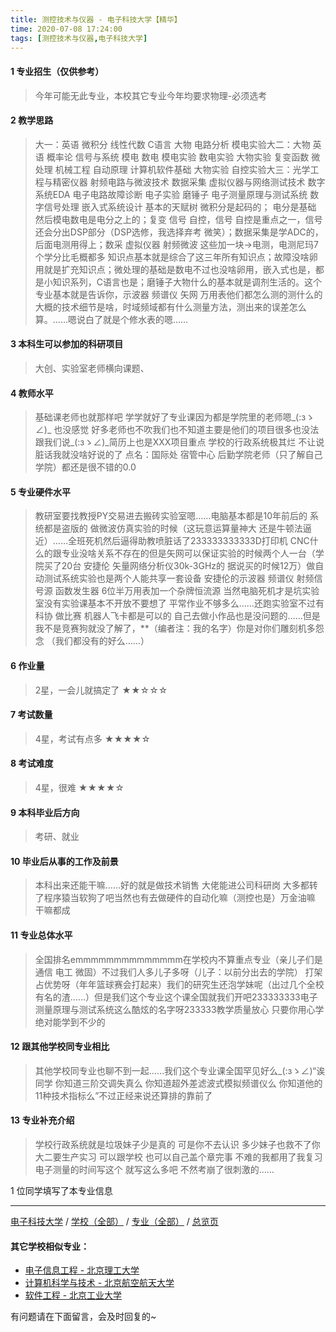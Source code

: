 ```yaml
---
title: 测控技术与仪器 - 电子科技大学【精华】
time: 2020-07-08 17:24:00
tags: [测控技术与仪器,电子科技大学]
---
```

#### 1 专业招生（仅供参考）  
> 今年可能无此专业，本校其它专业今年均要求物理-必须选考


#### 2 教学思路
> 大一：英语 微积分 线性代数 C语言 大物 电路分析 模电实验大二：大物 英语 概率论 信号与系统 模电 数电 模电实验 数电实验 大物实验 复变函数 微处理 机械工程 自动原理 计算机软件基础 大物实验 自控实验大三：光学工程与精密仪器 射频电路与微波技术 数据采集 虚拟仪器与网络测试技术 数字系统EDA 电子电路故障诊断 电子实验 磨锤子 电子测量原理与测试系统 数字信号处理 嵌入式系统设计 基本的天赋树 微积分是起码的； 电分是基础 然后模电数电是电分之上的；复变 信号 自控，信号 自控是重点之一，信号还会分出DSP部分（DSP选修，我选择弃考 微笑）；数据采集是学ADC的，后面电测用得上；数采 虚拟仪器 射频微波 这些加一块->电测，电测尼玛7个学分比毛概都多 知识点基本就是综合了这三年所有知识点；故障没啥卵用就是扩充知识点；微处理的基础是数电不过也没啥卵用，嵌入式也是，都是小知识系列，C语言也是；磨锤子大物什么的基本就是调剂生活的。这个专业基本就是告诉你，示波器 频谱仪 矢网 万用表他们都怎么测的测什么的 大概的技术细节是啥，时域频域都有什么测量方法，测出来的误差怎么算。……嗯说白了就是个修水表的嗯……


#### 3 本科生可以参加的科研项目
>  大创、实验室老师横向课题、


#### 4 教师水平
> 基础课老师也就那样吧 学学就好了专业课因为都是学院里的老师嗯_(:зゝ∠)_ 也没感觉 好多老师也不吹我们也不知道主要是他们的项目很多也没法跟我们说_(:зゝ∠)_简历上也是XXX项目重点 学校的行政系统极其烂 不让说脏话我就没啥好说的了  点名：国际处 宿管中心  后勤学院老师（只了解自己学院）都还是很不错的0.0


#### 5 专业硬件水平
> 教研室要找教授PY交易进去搬砖实验室嗯……电脑基本都是10年前后的 系统都是盗版的 做微波仿真实验的时候（这玩意运算量神大 还是牛顿法逼近）……全班死机然后逼得助教喷脏话了233333333333D打印机 CNC什么的跟专业没啥关系不存在的但是矢网可以保证实验的时候两个人一台（学院买了20台 安捷伦 矢量网络分析仪30k-3GHz的 据说买的时候12万）做自动测试系统实验也是两个人能共享一套设备 安捷伦的示波器 频谱仪 射频信号源 函数发生器 6位半万用表加一个杂牌恒流源 当然电脑死机才是坑实验室没有实验课基本不开放不要想了 平常作业不够多么……还跑实验室不过有科协 做比赛 机器人飞卡都是可以的 自己去做小作品也是没问题的……但是我不是竞赛狗就没了解了，**（编者注：我的名字）你是对你们雕刻机多怨念 （我们都没有的好么……）


#### 6 作业量
> 2星，一会儿就搞定了
★★☆☆☆


#### 7 考试数量
> 4星，考试有点多
★★★★☆


#### 8 考试难度
> 4星，很难
★★★★☆


#### 9 本科毕业后方向
> 考研、就业


#### 10 毕业后从事的工作及前景
> 本科出来还能干嘛……好的就是做技术销售 大佬能进公司科研岗 大多都转了程序猿当软狗了吧当然也有去做硬件的自动化嘛（测控也是）万金油嘛 干嘛都成


#### 11 专业总体水平
> 全国排名emmmmmmmmmmmmmm在学校内不算重点专业（亲儿子们是通信 电工 微固）不过我们人多儿子多呀（儿子：以前分出去的学院） 打架占优势呀（年年篮球赛会打起来）我们的研究生还泡学妹呢（出过几个全校有名的渣……）但是我们这个专业这个课全国就我们开吧233333333电子测量原理与测试系统这么酷炫的名字呀233333教学质量放心 只要你用心学绝对能学到不少的


#### 12 跟其他学校同专业相比
> 其他学校同专业也聊不到一起……我们这个专业课全国罕见好么_(:зゝ∠)“诶同学 你知道三阶交调失真么 你知道超外差滤波式模拟频谱仪么 你知道他的11种技术指标么”不过正经来说还算排的靠前了


#### 13 专业补充介绍
> 学校行政系统就是垃圾妹子少是真的 可是你不去认识 多少妹子也救不了你大二要生产实习 可以跟学校 也可以自己盖个章完事 不难的我都用了我复习电子测量的时间写这个 就写这么多吧 不然考崩了很刺激的……

1 位同学填写了本专业信息
***
[电子科技大学](https://univgo.github.io/2020/07/08/电子科技大学) / [学校（全部）](https://univgo.github.io/2020/07/08/3efa6bcca419) / [专业（全部）](https://univgo.github.io/2020/07/08/2d4c6d3552c2) / [总览页](https://univgo.github.io/2020/07/08/445daeb4fa00) 

#### 其它学校相似专业：
- [电子信息工程 - 北京理工大学](https://univgo.github.io/2020/07/08/bf13725952ce)
- [计算机科学与技术 - 北京航空航天大学](https://univgo.github.io/2020/07/08/0170ec3b0f46)
- [软件工程 - 北京工业大学](https://univgo.github.io/2020/07/08/fe7eac515ee2) 


有问题请在下面留言，会及时回复的~
